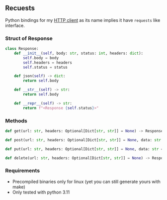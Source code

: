 ## Recuests
Python bindings for my [HTTP client](https://github.com/epsilonr/httpclient) as its name implies it have `requests` like interface.

### Struct of Response
```py
class Response:
    def __init__(self, body: str, status: int, headers: dict):
        self.body = body
        self.headers = headers
        self.status = status

    def json(self) -> dict:
        return self.body

    def __str__(self) -> str:
        return self.body

    def __repr__(self) -> str:
        return f"<Response {self.status}>"
```


### Methods
```py
def get(url: str, headers: Optional[Dict[str, str]] = None) -> Response:

def post(url: str, headers: Optional[Dict[str, str]] = None, data: str = "") -> Response:

def put(url: str, headers: Optional[Dict[str, str]] = None, data: str = "") -> Response:

def delete(url: str, headers: Optional[Dict[str, str]] = None) -> Response:
```

### Requirements
* Precompiled binaries only for linux (yet you can still generate yours with make)
* Only tested with python 3.11